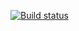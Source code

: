 [![Build status](https://ci.appveyor.com/api/projects/status/t3xx23o7t4ii9oj6?svg=true)](https://ci.appveyor.com/project/Zalina87/web)
